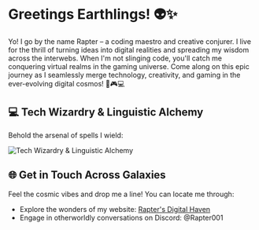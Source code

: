# Greetings Earthlings! 👽✨

Yo! I go by the name Rapter – a coding maestro and creative conjurer. I live for the thrill of turning ideas into digital realities and spreading my wisdom across the interwebs. When I'm not slinging code, you'll catch me conquering virtual realms in the gaming universe. Come along on this epic journey as I seamlessly merge technology, creativity, and gaming in the ever-evolving digital cosmos! 🚀🎮💻

## 💻 Tech Wizardry & Linguistic Alchemy

Behold the arsenal of spells I wield:

![Tech Wizardry & Linguistic Alchemy](https://skillicons.dev/icons?i=html,css,js,php,python,flask,sqlite,vscode,linux,cloudflare,docker,github,git,nginx,ubuntu,windows)

## 🌐 Get in Touch Across Galaxies

Feel the cosmic vibes and drop me a line! You can locate me through:

- Explore the wonders of my website: [Rapter's Digital Haven](https://rapter.pages.dev)
- Engage in otherworldly conversations on Discord: @Rapter001
